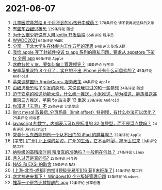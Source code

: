 # 2021-06-07

1. [儿童医院竟然给 6 个月不到的小孩开中成药？](https://www.v2ex.com/t/781819) `178条评论` `请不要再发这样的文章`
1. [有些东西细思极恐](https://www.v2ex.com/t/781794) `129条评论` `随想`
1. [为什么很少听说有人用 kotlin 开发后端](https://www.v2ex.com/t/781828) `65条评论` `程序员`
1. [WWDC2021](https://www.v2ex.com/t/781790) `64条评论` `WWDC`
1. [分享一下北大学生在体制内工作五年的迷思](https://www.v2ex.com/t/781821) `64条评论` `职场话题`
1. [我给 apple 写了封邮件投诉 tx app 系列的隐私问题，要求从 appstore 下架 tx 全部 app](https://www.v2ex.com/t/781843) `60条评论` `Apple`
1. [求教各位 v 友，要如何向上管理领导？](https://www.v2ex.com/t/781782) `48条评论` `程序员`
1. [安卓苹果双持 8 个月了，实在想不出 iPhone 还有什么可留恋的了](https://www.v2ex.com/t/781943) `45条评论` `Android`
1. [苹果调整国行 AppleCare+ 服务政策](https://www.v2ex.com/t/781791) `40条评论` `Apple`
1. [由细思极恐帖子引发的感想，来说说我见过的和一些猜想](https://www.v2ex.com/t/781831) `34条评论` `随想`
1. [迫于安卓的推送功能太烂，什么统一推送，小米推送、华为推送、魅族推送甚至第三方推送，苹果 5s 后决定 13 重返](https://www.v2ex.com/t/781911) `28条评论` `Android`
1. [你知道「去背」不](https://www.v2ex.com/t/781921) `25条评论` `分享发现`
1. [limit mysql 取最后_分页场景（limit,offset）特别慢，有什么办法可以优化？](https://www.v2ex.com/t/781896) `25条评论` `问与答`
1. [javascript 的数字，内部表示可以是标准的 32 位整型，而不是浮点数吗？](https://www.v2ex.com/t/781924) `24条评论` `JavaScript`
1. [究竟什么东西能划伤一个从不出门的 iPad 的屏幕啊？](https://www.v2ex.com/t/781899) `22条评论` `Apple`
1. [[字节] [广州] 北上深的薪资，广州的生活，它不香吗😻，简历丢过来](https://www.v2ex.com/t/781818) `19条评论` `酷工作`
1. [纳秒级的高精度时间 精度真的准确吗？一般用在何处？](https://www.v2ex.com/t/781779) `17条评论` `Linux`
1. [月入过万是真的吗?](https://www.v2ex.com/t/781923) `15条评论` `问与答`
1. [NAS 和 EXSI 的取舍](https://www.v2ex.com/t/781862) `15条评论` `NAS`
1. [[上海-北京-成都][内推][顶级交易所][16 薪][末班车了]](https://www.v2ex.com/t/781908) `14条评论` `酷工作`
1. [求大神进来看下！ Windows10 企业版域管理问题](https://www.v2ex.com/t/781920) `13条评论` `Windows`
1. [推荐一个房贷还款提醒的 app](https://www.v2ex.com/t/781863) `12条评论` `分享创造`
